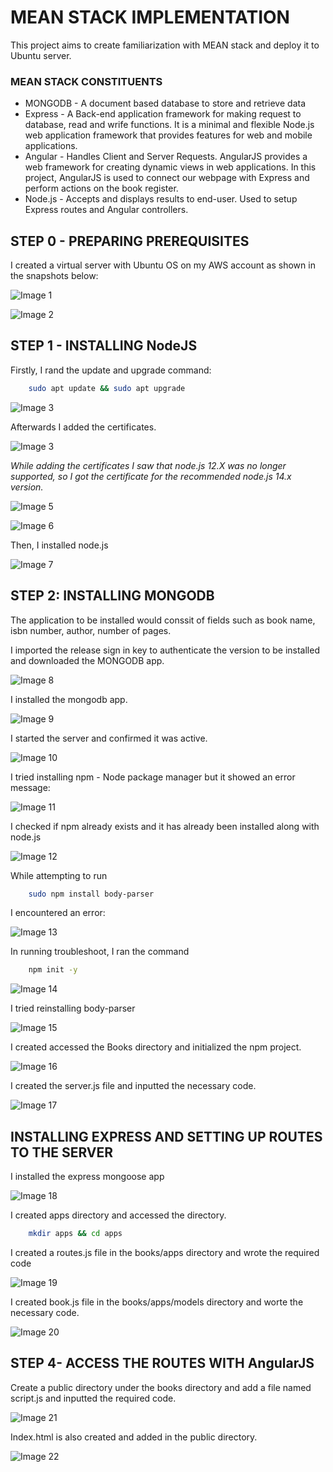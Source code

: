 # MEAN STACK IMPLEMENTATION

This project aims to create familiarization with MEAN stack and deploy it to Ubuntu server.

### MEAN STACK CONSTITUENTS
* MONGODB - A document based database to store and retrieve data
* Express - A Back-end application framework for making request to database, read and wrife functions. It is a minimal and flexible Node.js web application framework that provides features for web and mobile applications.
* Angular - Handles Client and Server Requests. AngularJS provides a web framework for creating dynamic views in web applications. In this project, AngularJS is used to connect our webpage with Express and perform actions on the book register. 
* Node.js - Accepts and displays results to end-user. Used to setup Express routes and Angular controllers.

## STEP 0 - PREPARING PREREQUISITES
I created a virtual server with Ubuntu OS on my AWS account as shown in the snapshots below:

![Image 1](meanimages/img1.png)

![Image 2](meanimages/img2.png)

## STEP 1 - INSTALLING NodeJS
Firstly, I rand the update and upgrade command:
```bash
    sudo apt update && sudo apt upgrade
```
![Image 3](meanimages/img3.png)

Afterwards I added the certificates.

![Image 3](meanimages/img4.png)

*While adding the certificates I saw that node.js 12.X was no longer supported, so I got the certificate for the recommended node.js 14.x version.*

![Image 5](meanimages/img5.png)

![Image 6](meanimages/img6.png)

Then, I installed node.js 

![Image 7](meanimages/img7.png)


## STEP 2: INSTALLING MONGODB
The application to be installed would conssit of fields such as book name, isbn number, author, number of pages.

I imported the release sign in key to authenticate the version to be installed and downloaded the MONGODB app.

![Image 8](meanimages/img8.png)

I installed the mongodb app.

![Image 9](meanimages/img9.png)

I started the server and confirmed it was active.

![Image 10](meanimages/img10.png)

I tried installing npm - Node package manager but it showed an error message:

![Image 11](meanimages/img11.png)

I checked if npm already exists and it has already been installed along with node.js

![Image 12](meanimages/img12.png)

While attempting to run
```bash
    sudo npm install body-parser
```
I encountered an error:

![Image 13](meanimages/img13.png)


In running troubleshoot, I ran the command 
```bash
    npm init -y
```

![Image 14](meanimages/img14.png)

I tried reinstalling body-parser

![Image 15](meanimages/img15.png)

I created accessed the Books directory and initialized the npm project.

![Image 16](meanimages/img16.png)

I created the server.js file and inputted the necessary code.

![Image 17](meanimages/img17.png)

## INSTALLING EXPRESS AND SETTING UP ROUTES TO THE SERVER
I installed the express mongoose app

![Image 18](meanimages/img18.png)

I created apps directory and accessed the directory.

```bash
    mkdir apps && cd apps
```
I created a routes.js file in the books/apps directory and wrote the required code

![Image 19](meanimages/img19.png)

I created book.js file in the books/apps/models directory and worte the necessary code.

![Image 20](meanimages/img20.png)

## STEP 4- ACCESS THE ROUTES WITH AngularJS

Create a public directory under the books directory and add a file named script.js and inputted the required code.

![Image 21](meanimages/img21.png)

Index.html is also created and added in the public directory.

![Image 22](meanimages/img22.png)


